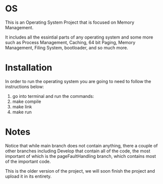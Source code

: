 # OS

This is an Operating System Project that is focused on Memory Management.

It includes all the essintial parts of any operating system and some more such as Process Management, Caching, 64 bit Paging, Memory Management, Filing System, bootloader, and so much more.

# Installation
In order to run the operating system you are going to need to follow the instructions below:
1. go into terminal and run the commands:
2. make compile
3. make link
4. make run

# Notes
Notice that while main branch does not contain anything, there a couple of other branches including Develop that contain all of the code, the most important of which is the pageFaultHandling branch, which contains most of the important code.

This is the older version of the project, we will soon finish the project and upload it in its entirety.
